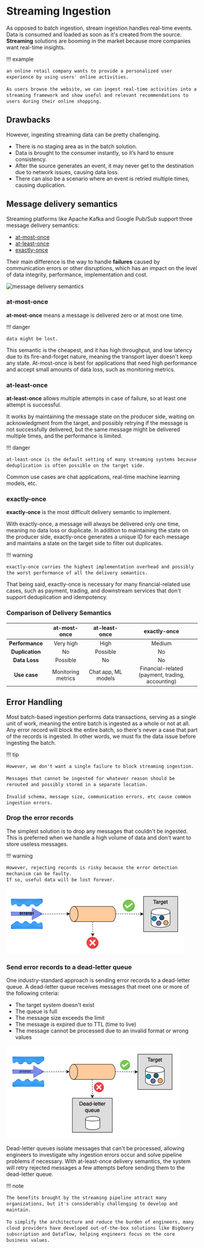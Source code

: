 # Streaming Ingestion

As opposed to batch ingestion, stream ingestion handles real-time events. Data is consumed and loaded as soon as it's created from the source.
**Streaming** solutions are booming in the market because more companies want real-time insights.

!!! example

    an online retail company wants to provide a personalized user experience by using users' online activities.

    As users browse the website, we can ingest real-time activities into a streaming framework and show useful and relevant recommendations to users during their online shopping.

## Drawbacks

However, ingesting streaming data can be pretty challenging.

- There is no staging area as in the batch solution.
- Data is brought to the consumer instantly, so it’s hard to ensure consistency.
- After the source generates an event, it may never get to the destination due to network issues, causing data loss.
- There can also be a scenario where an event is retried multiple times, causing duplication.

## Message delivery semantics

Streaming platforms like Apache Kafka and Google Pub/Sub support three message delivery semantics:

- [at-most-once](#at-most-once)
- [at-least-once](#at-least-once)
- [exactly-once](#exactly-once)

Their main difference is the way to handle **failures** caused by communication errors or other disruptions, which has an impact on the level of data integrity, performance, implementation and cost.

![message delivery semantics](../pics/message-delivery-semantics.png)

### at-most-once

**at-most-once** means a message is delivered zero or at most one time.

!!! danger

    data might be lost.

This semantic is the cheapest, and it has high throughput, and low latency due to its fire-and-forget nature, meaning the transport layer doesn't keep any state.
At-most-once is best for applications that need high performance and accept small amounts of data loss, such as monitoring metrics.

### at-least-once

**at-least-once** allows multiple attempts in case of failure, so at least one attempt is successful.

It works by maintaining the message state on the producer side, waiting on acknowledgment from the target, and possibly retrying if the message is not successfully delivered, but the same message might be delivered multiple times, and the performance is limited.

!!! danger

    at-least-once is the default setting of many streaming systems because deduplication is often possible on the target side.

Common use cases are chat applications, real-time machine learning models, etc.

### exactly-once

**exactly-once** is the most difficult delivery semantic to implement.

With exactly-once, a message will always be delivered only one time, meaning no data loss or duplicate. In addition to maintaining the state on the producer side, exactly-once generates a unique ID for each message and maintains a state on the target side to filter out duplicates.

!!! warning

    exactly-once carries the highest implementation overhead and possibly the worst performance of all the delivery semantics.

That being said, exactly-once is necessary for many financial-related use cases, such as payment, trading, and downstream services that don't support deduplication and idempotency.

### Comparison of Delivery Semantics

|                 |    at-most-once    |    at-least-once    |                   exactly-once                   |
| :-------------: | :----------------: | :-----------------: | :----------------------------------------------: |
| **Performance** |     Very high      |        High         |                      Medium                      |
| **Duplication** |         No         |      Possible       |                        No                        |
|  **Data Loss**  |      Possible      |         No          |                        No                        |
|  **Use case**   | Monitoring metrics | Chat app, ML models | Financial-related (payment, trading, accounting) |

## Error Handling

Most batch-based ingestion performs data transactions, serving as a single unit of work, meaning the entire batch is ingested as a whole or not at all.
Any error record will block the entire batch, so there's never a case that part of the records is ingested.
In other words, we must fix the data issue before ingesting the batch.

!!! tip

    However, we don't want a single failure to block streaming ingestion.

    Messages that cannot be ingested for whatever reason should be rerouted and possibly stored in a separate location.

    Invalid schema, message size, communication errors, etc cause common ingestion errors.

### Drop the error records

The simplest solution is to drop any messages that couldn't be ingested.
This is preferred when we handle a high volume of data and don't want to store useless messages.

!!! warning

    However, rejecting records is risky because the error detection mechanism can be faulty.
    If so, useful data will be lost forever.

![drop the records](../pics/drop-the-records.png)

### Send error records to a dead-letter queue

One industry-standard approach is sending error records to a dead-letter queue.
A dead-letter queue receives messages that meet one or more of the following criteria:

- The target system doesn't exist
- The queue is full
- The message size exceeds the limit
- The message is expired due to TTL (time to live)
- The message cannot be processed due to an invalid format or wrong values

![dead letter queue](../pics/dead-letter-queue.png)

Dead-letter queues isolate messages that can't be processed, allowing engineers to investigate why ingestion errors occur and solve pipeline problems if necessary.
With at-least-once delivery semantics, the system will retry rejected messages a few attempts before sending them to the dead-letter queue.

!!! note

    The benefits brought by the streaming pipeline attract many organizations, but it's considerably challenging to develop and maintain.

    To simplify the architecture and reduce the burden of engineers, many cloud providers have developed out-of-the-box solutions like BigQuery subscription and Dataflow, helping engineers focus on the core business values.
